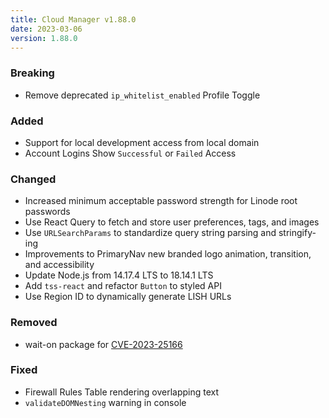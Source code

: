 ```yaml
---
title: Cloud Manager v1.88.0
date: 2023-03-06
version: 1.88.0
---
```


### Breaking

- Remove deprecated `ip_whitelist_enabled` Profile Toggle

### Added

- Support for local development access from local domain
- Account Logins Show `Successful` or `Failed` Access

### Changed

- Increased minimum acceptable password strength for Linode root passwords
- Use React Query to fetch and store user preferences, tags, and images
- Use `URLSearchParams` to standardize query string parsing and stringify-ing
- Improvements to PrimaryNav new branded logo animation, transition, and accessibility
- Update Node.js from 14.17.4 LTS to 18.14.1 LTS
- Add `tss-react` and refactor `Button` to styled API
- Use Region ID to dynamically generate LISH URLs

### Removed

- wait-on package for [CVE-2023-25166](https://github.com/advisories/GHSA-c2jc-4fpr-4vhg)

### Fixed

- Firewall Rules Table rendering overlapping text
- `validateDOMNesting` warning in console